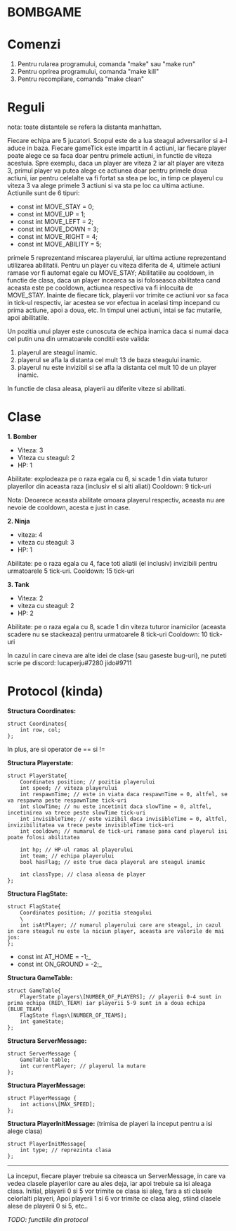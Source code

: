 BOMBGAME	
===========

Comenzi
=======
1. Pentru rularea programului, comanda "make" sau "make run"
2. Pentru oprirea programului, comanda "make kill"
3. Pentru recompilare, comanda "make clean"



Reguli
=======
nota: toate distantele se refera la distanta manhattan.

Fiecare echipa are 5 jucatori. Scopul este de a lua steagul adversarilor si a-l aduce in baza. 
Fiecare gameTick este impartit in 4 actiuni, iar fiecare player poate alege ce sa faca doar pentru primele actiuni, in functie de viteza acestuia.
Spre exemplu, daca un player are viteza 2 iar alt player are viteza 3, primul player va putea alege ce actiunea doar pentru primele doua actiuni, iar pentru celelalte va fi fortat sa stea pe loc, in timp ce playerul cu viteza 3 va alege primele 3 actiuni si va sta pe loc ca ultima actiune.
Actiunile sunt de 6 tipuri:

- const int MOVE_STAY = 0;
- const int MOVE_UP = 1;
- const int MOVE_LEFT = 2;
- const int MOVE_DOWN = 3;
- const int MOVE_RIGHT = 4;
- const int MOVE_ABILITY = 5;

primele 5 reprezentand miscarea playerului, iar ultima actiune reprezentand utilizarea abilitatii.
Pentru un player cu viteza diferita de 4, ultimele actiuni ramase vor fi automat egale cu MOVE_STAY;
Abilitatiile au cooldown, in functie de clasa, daca un player incearca sa isi foloseasca abilitatea cand aceasta este pe cooldown, actiunea respectiva va fi inlocuita de MOVE_STAY.
Inainte de fiecare tick, playerii vor trimite ce actiuni vor sa faca in tick-ul respectiv, iar acestea se vor efectua in acelasi timp incepand cu prima actiune, apoi a doua, etc. In timpul unei actiuni, intai se fac mutarile, apoi abilitatile.

Un pozitia unui player este cunoscuta de echipa inamica daca si numai daca cel putin una din urmatoarele conditii este valida:
1. playerul are steagul inamic.
2. playerul se afla la distanta cel mult 13 de baza steagului inamic.
3. playerul nu este invizibil si se afla la distanta cel mult 10 de un player inamic.

In functie de clasa aleasa, playerii au diferite viteze si abilitati.

Clase
=======
**1. Bomber**
- Viteza: 3
- Viteza cu steagul: 2
- HP: 1

Abilitate: explodeaza pe o raza egala cu 6, si scade 1 din viata tuturor playerilor din aceasta raza (inclusiv el si alti aliati)
Cooldown: 9 tick-uri

Nota: Deoarece aceasta abilitate omoara playerul respectiv, aceasta nu are nevoie de cooldown, acesta e just in case.

**2. Ninja**
- viteza: 4
- viteza cu steagul: 3
- HP: 1

Abilitate: pe o raza egala cu 4, face toti aliatii (el inclusiv) invizibili pentru urmatoarele 5 tick-uri.
Cooldown: 15 tick-uri

**3. Tank**
- Viteza: 2
- viteza cu steagul: 2
- HP: 2

Abilitate: pe o raza egala cu 8, scade 1 din viteza tuturor inamicilor (aceasta scadere nu se stackeaza) pentru urmatoarele 8 tick-uri
Cooldown: 10 tick-uri


In cazul in care cineva are alte idei de clase (sau gaseste bug-uri), ne puteti scrie pe discord:
lucaperju#7280
jido#9711

Protocol (kinda)
=======

**Structura Coordinates:**
```
struct Coordinates{
	int row, col;
};
```
In plus, are si operator de == si !=

**Structura Playerstate:**

```
struct PlayerState{
	Coordinates position; // pozitia playerului
	int speed; // viteza playerului
	int respawnTime; // este in viata daca respawnTime = 0, altfel, se va respawna peste respawnTime tick-uri
	int slowTime; // nu este incetinit daca slowTime = 0, altfel, incetinirea va trece peste slowTime tick-uri
	int invisibleTime; // este vizibil daca invisibleTime = 0, altfel, invizibilitatea va trece peste invisibleTime tick-uri
    int cooldown; // numarul de tick-uri ramase pana cand playerul isi poate folosi abilitatea
	   
    int hp; // HP-ul ramas al playerului
    int team; // echipa playerului
    bool hasFlag; // este true daca playerul are steagul inamic
    
    int classType; // clasa aleasa de player
};
```

**Structura FlagState:**

```
struct FlagState{
	Coordinates position; // pozitia steagului
    \
	int isAtPlayer; // numarul playerului care are steagul, in cazul in care steagul nu este la niciun player, aceasta are valorile de mai jos:
};
```
- const int AT_HOME = -1;_
- const int ON_GROUND = -2;_

**Structura GameTable:**
```
struct GameTable{
	PlayerState players\[NUMBER_OF_PLAYERS]; // playerii 0-4 sunt in prima echipa (RED\_TEAM) iar playerii 5-9 sunt in a doua echipa (BLUE_TEAM)
	FlagState flags\[NUMBER_OF_TEAMS];
	int gameState;
};
```
**Structura ServerMessage:**
```
struct ServerMessage {
	GameTable table;
	int currentPlayer; // playerul la mutare
};
```
**Structura PlayerMessage:**
```
struct PlayerMessage {
	int actions\[MAX_SPEED];
};
```
**Structura PlayerInitMessage:**
(trimisa de playeri la inceput pentru a isi alege clasa)
```
struct PlayerInitMessage{
	int type; // reprezinta clasa
};
```
---
La inceput, fiecare player trebuie sa citeasca un ServerMessage, in care va vedea clasele playerilor care au ales deja, iar apoi trebuie sa isi aleaga clasa.
Initial, playerii 0 si 5 vor trimite ce clasa isi aleg, fara a sti clasele celorlalti playeri, 
Apoi playerii 1 si 6 vor trimite ce clasa aleg, stiind clasele alese de playerii 0 si 5, 
etc..

*TODO: functiile din protocol*

